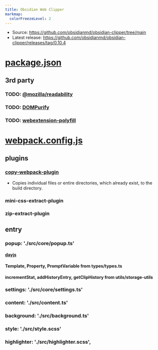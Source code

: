 ```yaml
---
title: Obsidian Web Clipper
markmap:
  colorFreezeLevel: 2
---
```


- Source: https://github.com/obsidianmd/obsidian-clipper/tree/main
- Latest release: https://github.com/obsidianmd/obsidian-clipper/releases/tag/0.10.4

# [package.json](https://github.com/obsidianmd/obsidian-clipper/blob/main/package.json)

## 3rd party

### TODO: [@mozilla/readability](https://github.com/mozilla/readability)

### TODO: [DOMPurify](https://github.com/cure53/DOMPurify)

### TODO: [webextension-polyfill](https://github.com/mozilla/webextension-polyfill)

# [webpack.config.js](https://github.com/obsidianmd/obsidian-clipper/blob/main/webpack.config.js)

## plugins

### [copy-webpack-plugin](https://webpack.js.org/plugins/copy-webpack-plugin/)
- Copies individual files or entire directories, which already exist, to the build directory.

### mini-css-extract-plugin

### zip-extract-plugin

## entry

### popup: './src/core/popup.ts'

#### [dayjs](https://day.js.org/)

#### Template, Property, PromptVariable from types/types.ts

#### incrementStat, addHistoryEntry, getClipHistory from utils/storage-utils

### settings: './src/core/settings.ts'

### content: './src/content.ts'

### background: './src/background.ts'

### style: './src/style.scss'

### highlighter: './src/highlighter.scss',

